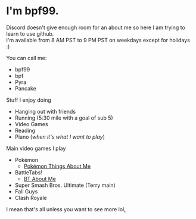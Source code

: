 # I'm bpf99. 

Discord doesn't give enough room for an about me so here I am trying to learn to use github.  
I'm available from 8 AM PST to 9 PM PST on weekdays except for holidays :)

You can call me:
- bpf99
- bpf
- Pyra
- Pancake

Stuff I enjoy doing
- Hanging out with friends
- Running (5:30 mile with a goal of sub 5)
- Video Games
- Reading
- Piano (_when it's what I want to play_)

Main video games I play
- Pokémon
  - [Pokémon Things About Me](https://bpf99.github.io/Pokemon) 
- BattleTabs!
  - [BT About Me](https://bpf99.github.io/Battletabs)
- Super Smash Bros. Ultimate (Terry main)
- Fall Guys
- Clash Royale

I mean that's all unless you want to see more lol<a href="https://bpf99.github.io/r" style="color: black;">.</a>

